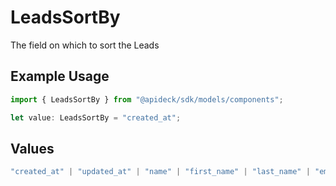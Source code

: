# LeadsSortBy

The field on which to sort the Leads

## Example Usage

```typescript
import { LeadsSortBy } from "@apideck/sdk/models/components";

let value: LeadsSortBy = "created_at";
```

## Values

```typescript
"created_at" | "updated_at" | "name" | "first_name" | "last_name" | "email"
```